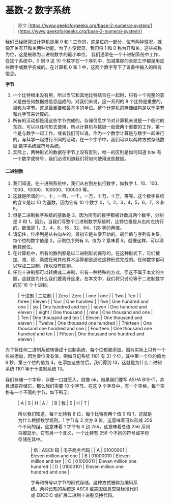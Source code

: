 # 基数-2 数字系统

> 原文:[https://www.geeksforgeeks.org/base-2-numeral-system/](https://www.geeksforgeeks.org/base-2-numeral-system/)

我们已经研究过计算机是用 0 和 1 工作的，这是位的一部分，位有两种情况，就像开关有开和关两种功能。为了方便起见，我们将 1 和 0 称为开和关。这些被称为位，这是被称为二进制数字的最小单位。
我们通常在一个十进制系统中工作，在这个系统中，0 到 9 这 10 个数字在一个序列中，加减乘除的全部工作都是用这些数字或数字完成的。在计算机 0 和 1 中，这两个数字写下了设备中输入的所有信息。

**字节**

1.  一个比特根本没有用，所以当它和其他比特结合在一起时，只有一个完整的意义是由任何数据或信息组成的。对我们来说，这一系列的 8 个比特是重要的，被称为字节。这是最重要和最基本的单位。整个计算机的存储结构是以千字节和兆字节来计算的。
2.  所有的活动都是用这些字节完成的。存储信息字节对计算机来说是一个临时的东西，可以以任何形式使用，所以计算机与数据一起做两个重要的工作，第一个是与数字一起工作，或者我们可以说，作为一个数学计算是与数字一起进行的，与科学一起进行不同的活动，在一个字节中，我们可以以两种方式存储数据:数字系统或符号系统。
3.  实际上，两种形式的数据在字节上没有区别，唯一的区别是如何知道 bite 有一个数字或符号，我们必须知道我们将如何使用这些数据。

#### 二进制数

1.  我们知道，在十进制系统中，我们从右到左执行数字，如数字 1、10、100、1000、10000、100000、100000 等。
2.  这就是所谓的一，十，一百，一千，一万，十万，十万，等等。这个数字系统的含义是以 10 为基数，因为它有 10 个数字 0，1，2，3，4，5，6，7，8 和 9。
3.  但是二进制数字系统的基数是 2，因为所有的数字都被计数成两个数字，分别是 0 和 1。因此，当我们写整个二进制数字系统时，比特位置是从右向左执行的，数值是 1，2，4，8，16，32，64，128 等的两倍。
4.  请记住，位序列是从右向左的，最初它是从零开始的。最佳值与序列有关系，每个位的数字值是 2。示例位序列有 3，值为 2 意味着 8，就像这样，可以理解其他位。
5.  在计算机中，所有的数列都是以二进制形式保存的，在这种形式下，它们被加、减、除、乘或任何其他算术运算都是通过这种形式完成的。任何数字都可以写成二进制，所以没有区别。
6.  任何十进制都可以转换成二进制，它有一种特殊的方式，但这不属于本文的主题，这就是为什么我们要离开这里，在本文中，我们将只讨论等于二进制数字的前 16 个十进制。

<figure class="table">

| 十进制 | 二进制 |
| Zero | Zero |
| one | one |
| Two | Ten |
| three | Eleven |
| four | One hundred |
| five | One hundred and one |
| six | One hundred and ten |
| seven | One hundred and eleven |
| eight | One thousand |
| nine | One thousand and one |
| Ten | One thousand and ten |
| Eleven | One thousand and eleven |
| Twelve | One thousand one hundred |
| Thirteen | One thousand one hundred and one |
| Fourteen | One thousand one hundred and ten |
| Fifteen | One thousand one hundred and eleven |

</figure>

为了将任何二进制系统转换成十进制系统，每个位都被添加，因为实际上只有一个位被添加，因为零位没有值，例如日记系统 1101 有 31 个位，其中第一个位的值为 8 秒，第三个位的值为 4，在添加这些位后，我们得到 13，这就是为什么二进制系统 1101 等于十进制系统 13。

我们存储一个字母，以便一口就签入，就像 ok，如果我们要写 ASHA BISHT，并且想要存储它，那么我们需要 10 个字节。在这 9 个字母中，有一个空格，每个空格有一个不同的字节，如下所示:

<figure class="table">

| A | S | H | A |   | B | 我 | S | H | T |

所以我们知道，每个比特有 8 位，每个比特有两个值 0 和 1，这就是为什么根据数学规则，1 字节有 2 次方 8 位，这意味着可以形成 256 个不同的组，这意味着 1 字节有 0 到 255，这意味着总值 256 系列将被显示，它有另一个含义，一个比特有 256 个不同的符号或字母存储在其中。

<figure class="table">

| 信 | ASCII 码 | 电子商务代码 |
| A | 01000001 | Eleven million and one |
| B | 01000010 | Eleven million and ten |
| C | 01000011 | Eleven million one hundred |
| D | 01000101 | Eleven million one hundred and one |

字母和符号以字节的形式存储，这种方式被称为编码系统。两种已知的系统是 ASCII 或美国信息交换标准代码或 EBCDIC 或扩展二进制十进制交换代码。

</figure>

</figure>